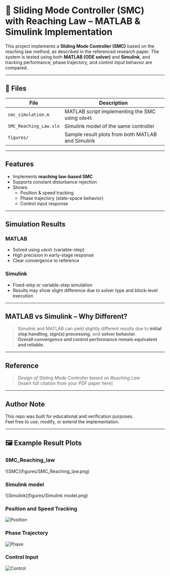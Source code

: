 # 🚗 Sliding Mode Controller (SMC) with Reaching Law – MATLAB & Simulink Implementation

This project implements a **Sliding Mode Controller (SMC)** based on the reaching law method, as described in the referenced research paper. The system is tested using both **MATLAB (ODE solver)** and **Simulink**, and tracking performance, phase trajectory, and control input behavior are compared.

---

## 📁 Files

| File | Description |
|------|-------------|
| `smc_simulation.m` | MATLAB script implementing the SMC using `ode45` |
| `SMC_Reaching_Law.slx` | Simulink model of the same controller |
| `figures/` | Sample result plots from both MATLAB and Simulink |

---

##  Features

- Implements **reaching law-based SMC**
- Supports constant disturbance rejection
- Shows:
  - Position & speed tracking
  - Phase trajectory (state-space behavior)
  - Control input response

---

## Simulation Results

### MATLAB

- Solved using `ode45` (variable-step)
- High precision in early-stage response
- Clear convergence to reference

### Simulink

- Fixed-step or variable-step simulation
- Results may show slight difference due to solver type and block-level execution

---

## MATLAB vs Simulink – Why Different?

> Simulink and MATLAB can yield slightly different results due to **initial step handling, sign(s) processing**, and **solver behavior**.  
> **Overall convergence and control performance remain equivalent and reliable.**

---

## Reference

> *Design of Sliding Mode Controller based on Reaching Law*  
> [Insert full citation from your PDF paper here]

---

## Author Note

This repo was built for educational and verification purposes.  
Feel free to use, modify, or extend the implementation.

---
## 🖼 Example Result Plots

### SMC_Reaching_law
!{SMC](figures/SMC_Reaching_law.png)

### Simulink model
![Simulink](figures/Simulink model.png)

### Position and Speed Tracking
![Position](figures/position_tracking.png)

### Phase Trajectory
![Phase](figures/phase_trajectory.png)

### Control Input
![Control](figures/control_input.png)


